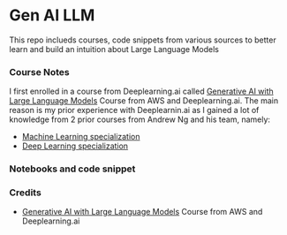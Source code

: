 # Gen AI LLM

This repo inclueds courses, code snippets from various sources to better learn and build an intuition about Large Language Models

### Course Notes
I first enrolled in a course from Deeplearning.ai called [Generative AI with Large Language Models](https://www.coursera.org/learn/generative-ai-with-llms) Course from AWS and Deeplearning.ai.
The main reason is my prior experience with Deeplearnin.ai as I gained a lot of knowledge from 2 prior courses from Andrew Ng and his team, namely: 
 - [Machine Learning specialization](https://www.deeplearning.ai/courses/machine-learning-specialization/)
 - [Deep Learning specialization](https://www.deeplearning.ai/courses/deep-learning-specialization/)

### Notebooks and code snippet

### Credits
 - [Generative AI with Large Language Models](https://www.coursera.org/learn/generative-ai-with-llms) Course from AWS and Deeplearning.ai
